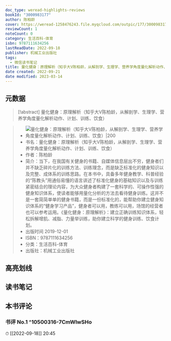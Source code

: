 ```yaml
---
doc_type: weread-highlights-reviews
bookId: "3000983177"
author: 陈柏龄
cover: https://weread-1258476243.file.myqcloud.com/outpic/177/3000983177.jpg
reviewCount: 1
noteCount: 0
category: 生活百科-体育
isbn: 9787111634256
lastReadDate: 2022-09-18
publisher: 机械工业出版社
tags:
  - 微信读书笔记
title: 量化健身：原理解析（知乎大V陈柏龄，从解剖学、生理学、营养学角度量化解析动作、计划、训练、饮食）-陈柏龄
date created: 2022-09-21
date modified: 2023-03-14
---
```


## 元数据

>[!abstract] 量化健身：原理解析（知乎大V陈柏龄，从解剖学、生理学、营养学角度量化解析动作、计划、训练、饮食）

> - ![量化健身：原理解析（知乎大V陈柏龄，从解剖学、生理学、营养学角度量化解析动作、计划、训练、饮食）|200](https://weread-1258476243.file.myqcloud.com/outpic/177/3000983177.jpg)
> - 书名：量化健身：原理解析（知乎大V陈柏龄，从解剖学、生理学、营养学角度量化解析动作、计划、训练、饮食）
> - 作者：陈柏龄
> - 简介：当下，在我国有关健身的书籍、自媒体信息层出不穷，健身者们并不缺乏碎片化的训练方法、训练理念，而是缺乏标准化的健身知识以及完整、成体系的训练思路。在本书中，具备多年健身教学、科普经验的“陈教头”用通俗易懂的语言讲述了标准化健身的基础知识以及与训练紧密结合的理论内容，为大众健身者构建了一套科学的、可操作性强的健身知识体系，使读者能够用量化分析的方法去看待健身训练。这并不是一套简简单单的健身书籍，而是一份标准化的，能帮助你建立健身知识体系的“健身学习产品”，健身者可以用，教练可以用，场馆的经营者也可以参考运用。《量化健身：原理解析》：建立正确训练知识体系，轻松拆解增肌、减脂、力量举训练，助你建立科学的健身训练、饮食计划。
> - 出版时间 2019-12-01
> - ISBN：9787111634256
> - 分类：生活百科-体育
> - 出版社：机械工业出版社

## 高亮划线

## 读书笔记

## 本书评论

### 书评 No.1 ^10500316-7CmWlwSHo

⏱ [[2022-09-18]] 20:45
